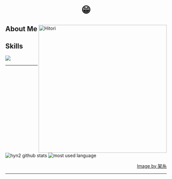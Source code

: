 <h1 align="center"> 😁 </h1>

<div>
<img align="right" width="400" alt="Hitori" src="https://pbs.twimg.com/media/FlDaH2LaEAY1NlM?format=jpg&name=large"/>

<h2> About Me </h2>
 
  
<h2> Skills </h2>
  <img src = "https://skillicons.dev/icons?i=laravel">

------

   ![hyn2 github stats](https://github-readme-stats.vercel.app/api?username=hyn2&show_icons=true&theme=material-palenight&hide_border=true&bg_color=20232a&icon_color=E3E3E3A8&text_color=fff&title_color=918FE0&count_private=true&line_height=22)
  ![most used language](https://github-readme-stats.vercel.app/api/top-langs/?username=hyn2&hide=scss,css,html&layout=compact&theme=material-palenight&hide_border=true&bg_color=20232a&icon_color=E3E3E3A8&text_color=fff&title_color=918FE0&count_private=true&langs_count=30&card_width=467)

<div align="right">
  <a href="https://twitter.com/k4itoh">Image by 架糸</a>
<div>


------

  
